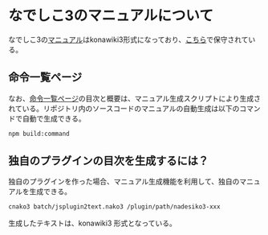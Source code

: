 # なでしこ3のマニュアルについて

なでしこ3の[マニュアル](https://nadesi.com/v3/doc/)はkonawiki3形式になっており、[こちら](https://github.com/kujirahand/nadesiko3doc)で保守されている。

## 命令一覧ページ

なお、[命令一覧ページ](https://nadesi.com/v3/doc/index.php?%E5%91%BD%E4%BB%A4%E4%B8%80%E8%A6%A7%2F%E6%A9%9F%E8%83%BD%E9%A0%86)の目次と概要は、マニュアル生成スクリプトにより生成されている。リポジトリ内のソースコードのマニュアルの自動生成は以下のコマンドで自動で生成できる。

```sh
npm build:command
```

## 独自のプラグインの目次を生成するには？

独自のプラグインを作った場合、マニュアル生成機能を利用して、独自のマニュアルを生成できる。

```sh
cnako3 batch/jsplugin2text.nako3 /plugin/path/nadesiko3-xxx
```

生成したテキストは、konawiki3 形式となっている。
